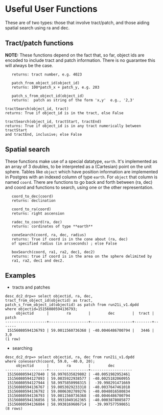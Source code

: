 # Useful User Functions

These are of two types: those that involve tract/patch, and those aiding
spatial search using ra and dec.

## Tract/patch functions
**NOTE:** These functions depend on the fact that, so far, object ids are
encoded to include tract and patch information.  There is no guarantee this
will always be the case.

```tract_from_object_id(object_id)
   returns: tract number, e.g. 4023
```

```
   patch_from_object_id(object_id)
   returns: 100*patch_x + patch_y, e.g. 203
```

```
   patch_s_from_object_id(object_id)
   returns:  patch as string of the form 'x,y'  e.g., '2,3'
```

```
tractSearch(object_id, tract)
returns: True if object_id is in the tract, else False
```

```
tractSearch(object_id, tractStart, tractEnd)
returns: True if object_id is in any tract numerically between tractStart
and tractEnd, inclusive; else False
```

## Spatial search
These functions make use of a special datatype, `earth`. It's implemented
as an array of 3 doubles, to be interpreted as a (Cartesian) point on the
unit sphere.  Tables like `object` which have position information are
implemented in Postgres with an indexed column of type `earth`.  For
`object` that column is named `coord`.   There are functions to go back
and forth between (ra, dec) and coord and functions to search, using one or
the other representation.

```
   coord_to_dec(coord)
   returns: declination
```

```
   coord_to_ra(coord)
   returns: right ascension
```

```
   radec_to_coord(ra, dec)
   returns: cordinates of type **earth**
```

```
   coneSearch(coord, ra, dec, radius)
   returns: True if coord is in the cone about (ra, dec)
   of specified radius (in arcseconds) ; else False
```

```
   boxSearch(coord, ra1, ra2, dec1, dec2)
   returns: true if coord is in the area on the sphere delimited by
   ra1, ra2, dec1 and dec2.
```   

## Examples
* tracts and patches
```
desc_dc2_drp=> select objectid, ra, dec, tract_from_object_id(objectid) as tract,
patch_s_from_object_id(objectid) as patch from run21i_v1.dpdd
where objectid=15156080594136793;
     objectid      |        ra        |        dec        |  tract | patch
-------------------+------------------+-------------------+--------+-------
 15156080594136793 | 59.0011560736368 | -40.0046486700794 |   3446 | 3,0
(1 row)
```
* searching
```
desc_dc2_drp=> select objectid, ra, dec from run21i_v1.dpdd
where conesearch(coord, 59.0, -40.0, 20);
     objectid      |        ra        |        dec        
-------------------+------------------+-------------------
 15156080594127840 | 58.9976535829802 | -40.0051982952461
 15156080594127893 | 59.0035922938577 | -40.0025182060955
 15156080594127944 | 58.9975850998315 |  -39.998291471669
 15156080594136767 | 59.0053029233318 | -40.0037647461018
 15156080594136792 | 59.0006302789276 | -40.0048016580834
 15156080594136793 | 59.0011560736368 | -40.0046486700794
 15156080594136856 | 58.9931049162365 | -40.0003878085877
 15156080594136884 | 58.9938169686714 |  -39.997577598651
(8 rows)
```





